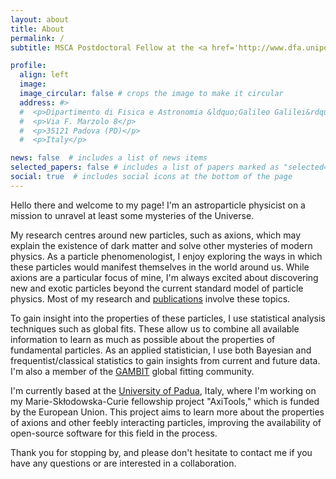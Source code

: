 ```yaml
---
layout: about
title: About
permalink: /
subtitle: MSCA Postdoctoral Fellow at the <a href='http://www.dfa.unipd.it/en/'>University of Padua</a>

profile:
  align: left
  image:
  image_circular: false # crops the image to make it circular
  address: #>
  #  <p>Dipartimento di Fisica e Astronomia &ldquo;Galileo Galilei&rdquo;</p>
  #  <p>Via F. Marzolo 8</p>
  #  <p>35121 Padova (PD)</p>
  #  <p>Italy</p>

news: false  # includes a list of news items
selected_papers: false # includes a list of papers marked as "selected={true}"
social: true  # includes social icons at the bottom of the page
---
```


Hello there and welcome to my page! I&#39;m an astroparticle physicist on a mission to unravel at least some mysteries of the Universe.

My research centres around new particles, such as axions, which may explain the existence of dark matter and solve other mysteries of modern physics.
As a particle phenomenologist, I enjoy exploring the ways in which these particles would manifest themselves in the world around us.
While axions are a particular focus of mine, I&#39;m always excited about discovering new and exotic particles beyond the current standard model of particle physics.
Most of my research and [publications](/publications) involve these topics.

To gain insight into the properties of these particles, I use statistical analysis techniques such as global fits.
These allow us to combine all available information to learn as much as possible about the properties of fundamental particles.
As an applied statistician, I use both Bayesian and frequentist/classical statistics to gain insights from current and future data. I&#39;m also a member of the [GAMBIT](https://gambit.hepforge.org/) global fitting community.

I&#39;m currently based at the [University of Padua](https://www.unipd.it/en/msca-individual-postdoctoral-fellowships), Italy, where I&#39;m working on my Marie-Sk&#322;odowska-Curie fellowship project &#34;AxiTools,&#34; which is funded by the European Union. This project aims to learn more about the properties of axions and other feebly interacting particles, improving the availability of open-source software for this field in the process.

Thank you for stopping by, and please don&#39;t hesitate to contact me if you have any questions or are interested in a collaboration.
